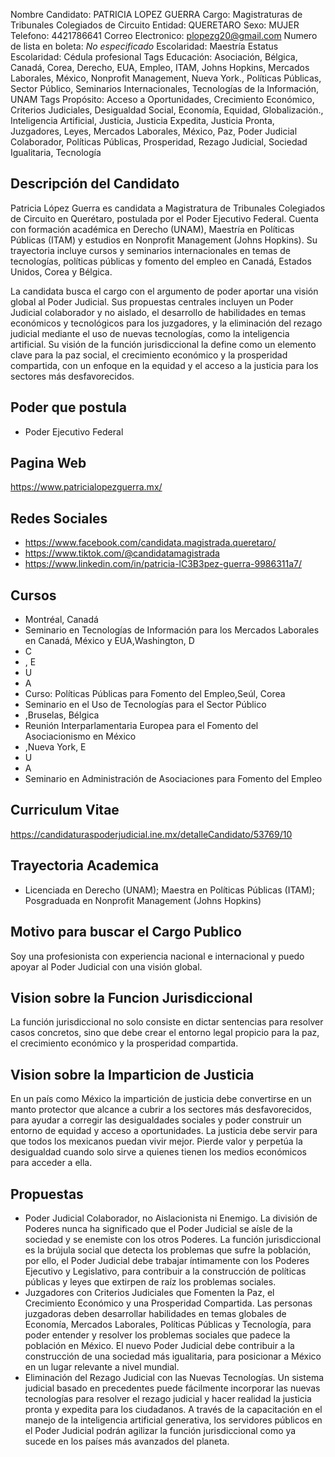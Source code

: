 Nombre Candidato: PATRICIA LOPEZ GUERRA
Cargo: Magistraturas de Tribunales Colegiados de Circuito
Entidad: QUERETARO
Sexo: MUJER
Telefono: 4421786641
Correo Electronico: plopezg20@gmail.com
Numero de lista en boleta: *No especificado*
Escolaridad: Maestría
Estatus Escolaridad: Cédula profesional
Tags Educación: Asociación, Bélgica, Canadá, Corea, Derecho, EUA, Empleo, ITAM, Johns Hopkins, Mercados Laborales, México, Nonprofit Management, Nueva York., Políticas Públicas, Sector Público, Seminarios Internacionales, Tecnologías de la Información, UNAM
Tags Propósito: Acceso a Oportunidades, Crecimiento Económico, Criterios Judiciales, Desigualdad Social, Economía, Equidad, Globalización., Inteligencia Artificial, Justicia, Justicia Expedita, Justicia Pronta, Juzgadores, Leyes, Mercados Laborales, México, Paz, Poder Judicial Colaborador, Políticas Públicas, Prosperidad, Rezago Judicial, Sociedad Igualitaria, Tecnología


## Descripción del Candidato 

Patricia López Guerra es candidata a Magistratura de Tribunales Colegiados de Circuito en Querétaro, postulada por el Poder Ejecutivo Federal. Cuenta con formación académica en Derecho (UNAM), Maestría en Políticas Públicas (ITAM) y estudios en Nonprofit Management (Johns Hopkins). Su trayectoria incluye cursos y seminarios internacionales en temas de tecnologías, políticas públicas y fomento del empleo en Canadá, Estados Unidos, Corea y Bélgica.

La candidata busca el cargo con el argumento de poder aportar una visión global al Poder Judicial. Sus propuestas centrales incluyen un Poder Judicial colaborador y no aislado, el desarrollo de habilidades en temas económicos y tecnológicos para los juzgadores, y la eliminación del rezago judicial mediante el uso de nuevas tecnologías, como la inteligencia artificial. Su visión de la función jurisdiccional la define como un elemento clave para la paz social, el crecimiento económico y la prosperidad compartida, con un enfoque en la equidad y el acceso a la justicia para los sectores más desfavorecidos.


## Poder que postula

- Poder Ejecutivo Federal


## Pagina Web

https://www.patricialopezguerra.mx/


## Redes Sociales

- https://www.facebook.com/candidata.magistrada.queretaro/
- https://www.tiktok.com/@candidatamagistrada
- https://www.linkedin.com/in/patricia-lC3B3pez-guerra-9986311a7/


## Cursos

- Montréal, Canadá
- Seminario en Tecnologías de Información para los Mercados Laborales en Canadá, México y EUA,Washington, D
- C
- , E
- U
- A
- Curso: Políticas Públicas para Fomento del Empleo,Seúl, Corea
- Seminario en el Uso de Tecnologías para el Sector Público
- ,Bruselas, Bélgica
- Reunión Interparlamentaria Europea para el Fomento del Asociacionismo en México
- ,Nueva York, E
- U
- A
- Seminario en Administración de Asociaciones para Fomento del Empleo


## Curriculum Vitae

https://candidaturaspoderjudicial.ine.mx/detalleCandidato/53769/10


## Trayectoria Academica

- Licenciada en Derecho (UNAM); Maestra en Políticas Públicas (ITAM); Posgraduada en Nonprofit Management (Johns Hopkins)


## Motivo para buscar el Cargo Publico

Soy una profesionista con experiencia nacional e internacional y puedo apoyar al Poder Judicial con una visión global.


## Vision sobre la Funcion Jurisdiccional

La función jurisdiccional no solo consiste en dictar sentencias para resolver casos concretos, sino que debe crear el entorno legal propicio para la paz, el crecimiento económico y la prosperidad compartida.


## Vision sobre la Imparticion de Justicia

En un país como México la impartición de justicia debe convertirse en un manto protector que alcance a cubrir a los sectores más desfavorecidos, para ayudar a corregir las desigualdades sociales y poder construir un entorno de equidad y acceso a oportunidades. La justicia debe servir para que todos los mexicanos puedan vivir mejor. Pierde valor y perpetúa la desigualdad cuando solo sirve a quienes tienen los medios económicos para acceder a ella.


## Propuestas

- Poder Judicial Colaborador, no Aislacionista ni Enemigo. La división de Poderes nunca ha significado que el Poder Judicial se aísle de la sociedad y se enemiste con los otros Poderes. La función jurisdiccional es la brújula social que detecta los problemas que sufre la población, por ello, el Poder Judicial debe trabajar íntimamente con los Poderes Ejecutivo y Legislativo, para contribuir a la construcción de políticas públicas y leyes que extirpen de raíz los problemas sociales.
- Juzgadores con Criterios Judiciales que Fomenten la Paz, el Crecimiento Económico y una Prosperidad Compartida. Las personas juzgadoras deben desarrollar habilidades en temas globales de Economía, Mercados Laborales, Políticas Públicas y Tecnología, para poder entender y resolver los problemas sociales que padece la población en México. El nuevo Poder Judicial debe contribuir a la construcción de una sociedad más igualitaria, para posicionar a México en un lugar relevante a nivel mundial.
- Eliminación del Rezago Judicial con las Nuevas Tecnologías. Un sistema judicial basado en precedentes puede fácilmente incorporar las nuevas tecnologías para resolver el rezago judicial y hacer realidad la justicia pronta y expedita para los ciudadanos. A través de la capacitación en el manejo de la inteligencia artificial generativa, los servidores públicos en el Poder Judicial podrán agilizar la función jurisdiccional como ya sucede en los países más avanzados del planeta.

